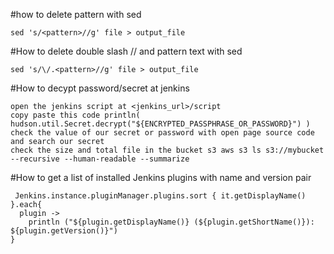 #how to delete pattern with sed
```
sed 's/<pattern>//g' file > output_file
```
#How to delete double slash // and pattern text with sed
```
sed 's/\/.<pattern>//g' file > output_file
```
#How to decypt password/secret at jenkins
```
open the jenkins script at <jenkins_url>/script
copy paste this code println( hudson.util.Secret.decrypt("${ENCRYPTED_PASSPHRASE_OR_PASSWORD}") )
check the value of our secret or password with open page source code and search our secret
check the size and total file in the bucket s3 aws s3 ls s3://mybucket --recursive --human-readable --summarize
```
#How to get a list of installed Jenkins plugins with name and version pair
```
 Jenkins.instance.pluginManager.plugins.sort { it.getDisplayName() }.each{
  plugin -> 
    println ("${plugin.getDisplayName()} (${plugin.getShortName()}): ${plugin.getVersion()}")
}
```
